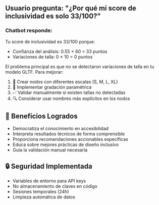 ## Usuario pregunta: "¿Por qué mi score de inclusividad es solo 33/100?"

### Chatbot responde:

Tu score de inclusividad es 33/100 porque:
- Confianza del análisis: 0.55 × 60 = 33 puntos  
- Variaciones de talla: 0 × 10 = 0 puntos

El problema principal es que no se detectaron variaciones de talla 
en tu modelo GLTF. Para mejorar:

1. 🎯 Crear nodos con diferentes escalas (S, M, L, XL)
2. 📏 Implementar gradación paramétrica  
3. ✅ Validar manualmente si existen tallas no detectadas
4. 🔍 Considerar usar nombres más explícitos en los nodos


## 🎯 Beneficios Logrados

* Democratiza el conocimiento en accesibilidad
* Interpreta resultados técnicos de forma comprensible
* Proporciona recomendaciones accionables específicas
* Educa sobre mejores prácticas de diseño inclusivo
* Guía la validación manual necesaria

## 🔒 Seguridad Implementada

* Variables de entorno para API keys
* No almacenamiento de claves en código
* Sesiones temporales (24h)
* Limpieza automática de datos

